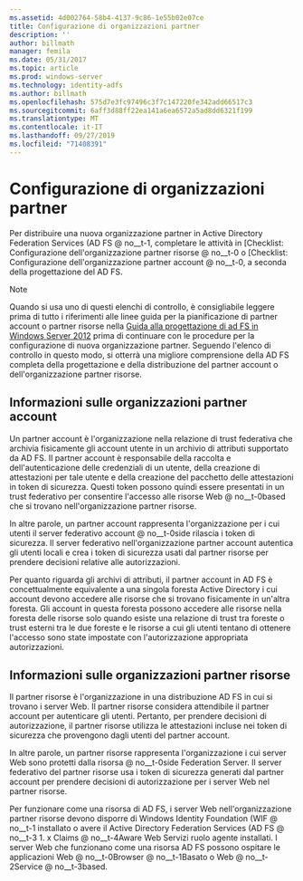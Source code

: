 ```yaml
---
ms.assetid: 4d002764-58b4-4137-9c86-1e55b02e07ce
title: Configurazione di organizzazioni partner
description: ''
author: billmath
manager: femila
ms.date: 05/31/2017
ms.topic: article
ms.prod: windows-server
ms.technology: identity-adfs
ms.author: billmath
ms.openlocfilehash: 575d7e3fc97496c3f7c147220fe342add66517c3
ms.sourcegitcommit: 6aff3d88ff22ea141a6ea6572a5ad8dd6321f199
ms.translationtype: MT
ms.contentlocale: it-IT
ms.lasthandoff: 09/27/2019
ms.locfileid: "71408391"
---
```

# <a name="configuring-partner-organizations"></a>Configurazione di organizzazioni partner

Per distribuire una nuova organizzazione partner in Active Directory Federation Services \(AD FS @ no__t-1, completare le attività in [Checklist: Configurazione dell'organizzazione partner risorse @ no__t-0 o [Checklist: Configurazione dell'organizzazione partner account @ no__t-0, a seconda della progettazione del AD FS.  
  
> [!NOTE]  
> Quando si usa uno di questi elenchi di controllo, è consigliabile leggere prima di tutto i riferimenti alle linee guida per la pianificazione di partner account o partner risorse nella [Guida alla progettazione di ad FS in Windows Server 2012](https://technet.microsoft.com/library/dd807036.aspx) prima di continuare con le procedure per la configurazione di nuova organizzazione partner. Seguendo l'elenco di controllo in questo modo, si otterrà una migliore comprensione della AD FS completa della progettazione e della distribuzione del partner account o dell'organizzazione partner risorse.  
  
## <a name="about-account-partner-organizations"></a>Informazioni sulle organizzazioni partner account  
Un partner account è l'organizzazione nella relazione di trust federativa che archivia fisicamente gli account utente in un archivio di attributi supportato da AD FS. Il partner account è responsabile della raccolta e dell'autenticazione delle credenziali di un utente, della creazione di attestazioni per tale utente e della creazione del pacchetto delle attestazioni in token di sicurezza. Questi token possono quindi essere presentati in un trust federativo per consentire l'accesso alle risorse Web @ no__t-0based che si trovano nell'organizzazione partner risorse.  
  
In altre parole, un partner account rappresenta l'organizzazione per i cui utenti il server federativo account @ no__t-0side rilascia i token di sicurezza. Il server federativo nell'organizzazione partner account autentica gli utenti locali e crea i token di sicurezza usati dal partner risorse per prendere decisioni relative alle autorizzazioni.  
  
Per quanto riguarda gli archivi di attributi, il partner account in AD FS è concettualmente equivalente a una singola foresta Active Directory i cui account devono accedere alle risorse che si trovano fisicamente in un'altra foresta. Gli account in questa foresta possono accedere alle risorse nella foresta delle risorse solo quando esiste una relazione di trust tra foreste o trust esterni tra le due foreste e le risorse a cui gli utenti tentano di ottenere l'accesso sono state impostate con l'autorizzazione appropriata autorizzazioni.  
  
## <a name="about-resource-partner-organizations"></a>Informazioni sulle organizzazioni partner risorse  
Il partner risorse è l'organizzazione in una distribuzione AD FS in cui si trovano i server Web. Il partner risorse considera attendibile il partner account per autenticare gli utenti. Pertanto, per prendere decisioni di autorizzazione, il partner risorse utilizza le attestazioni incluse nei token di sicurezza che provengono dagli utenti del partner account.  
  
In altre parole, un partner risorse rappresenta l'organizzazione i cui server Web sono protetti dalla risorsa @ no__t-0side Federation Server. Il server federativo del partner risorse usa i token di sicurezza generati dal partner account per prendere decisioni di autorizzazione per i server Web nel partner risorse.  
  
Per funzionare come una risorsa di AD FS, i server Web nell'organizzazione partner risorse devono disporre di Windows Identity Foundation \(WIF @ no__t-1 installato o avere il Active Directory Federation Services \(AD FS @ no__t-3 1. x Claims @ no__t-4Aware Web Servizi ruolo agente installati. I server Web che funzionano come una risorsa AD FS possono ospitare le applicazioni Web @ no__t-0Browser @ no__t-1Basato o Web @ no__t-2Service @ no__t-3based.  
